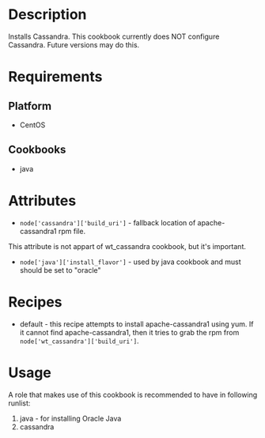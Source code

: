 Description
===========

Installs Cassandra.  This cookbook currently does NOT configure Cassandra.  Future versions may do this.

Requirements
============

Platform
--------

* CentOS

Cookbooks
---------

* java

Attributes
==========

* `node['cassandra']['build_uri']` - fallback location of apache-cassandra1 rpm file.

This attribute is not appart of wt_cassandra cookbook, but it's important.

* `node['java']['install_flavor']` - used by java cookbook and must should be set to "oracle"

Recipes
=======

* default - this recipe attempts to install apache-cassandra1 using yum.  If it cannot find apache-cassandra1, then it tries to grab the rpm from `node['wt_cassandra']['build_uri']`.  

Usage
=====

A role that makes use of this cookbook is recommended to have in following runlist:

1. java - for installing Oracle Java
2. cassandra
